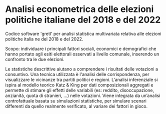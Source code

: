 # Analisi econometrica delle elezioni politiche italiane del 2018 e del 2022

Codice software 'gretl' per analisi statistica multivariata relativa alle elezioni politiche italia
ne del 2018 e del 2022.

Scopo: individuare i principali fattori sociali, economici e demografici che hanno portato agli esiti elettorali osservati a livello comunale, inserendo un confronto tra le due elezioni.

Le statistiche descrittive aiutano a comprendere i risultati delle votazioni a consuntivo. Una tecnica utilizzata è l'analisi delle corrispondenza, per visualizzare le vicinanze tra partiti politici e regioni.
L'analisi inferenziale si ispira al modello teorico Katz & King per dati composizionali aggregati e permette di stimare gli effetti delle variabili (es: reddito, disoccupazione, anzianità, quota di stranieri, ...) nelle votazioni.
Viene integrata da un’analisi controfattuale basata su simulazioni statistiche, per simulare scenari differenti da quello realmente verificato, al variare dei fattori in gioco.
